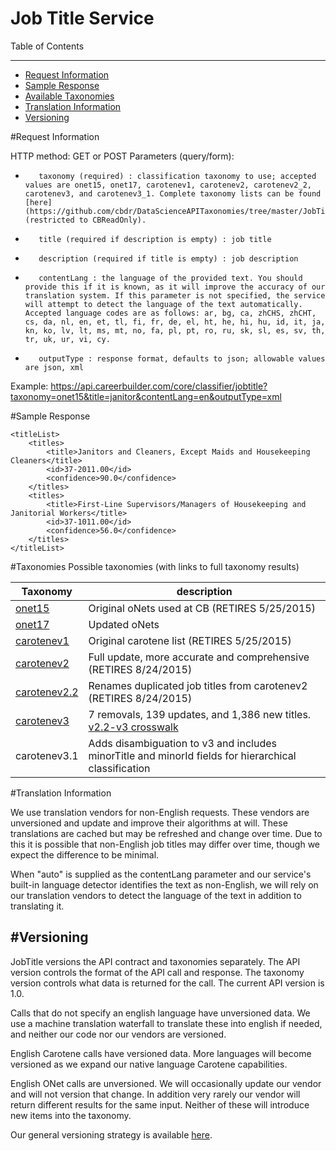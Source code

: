 Job Title Service
=============

Table of Contents
_________
- [Request Information](#request-information)
- [Sample Response](#sample-response)
- [Available Taxonomies](#taxonomies)
- [Translation Information](#translation-information)
- [Versioning](#versioning)



#Request Information


HTTP method: GET or POST
Parameters (query/form):
-        taxonomy (required) : classification taxonomy to use; accepted values are onet15, onet17, carotenev1, carotenev2, carotenev2_2, carotenev3, and carotenev3_1. Complete taxonomy lists can be found [here](https://github.com/cbdr/DataScienceAPITaxonomies/tree/master/JobTitle) (restricted to CBReadOnly).
-        title (required if description is empty) : job title
-        description (required if title is empty) : job description
-        contentLang : the language of the provided text. You should provide this if it is known, as it will improve the accuracy of our translation system. If this parameter is not specified, the service will attempt to detect the language of the text automatically. Accepted language codes are as follows: ar, bg, ca, zhCHS, zhCHT, cs, da, nl, en, et, tl, fi, fr, de, el, ht, he, hi, hu, id, it, ja, kn, ko, lv, lt, ms, mt, no, fa, pl, pt, ro, ru, sk, sl, es, sv, th, tr, uk, ur, vi, cy.
-        outputType : response format, defaults to json; allowable values are json, xml
 
Example: https://api.careerbuilder.com/core/classifier/jobtitle?taxonomy=onet15&title=janitor&contentLang=en&outputType=xml

#Sample Response


```
<titleList>
    <titles>
        <title>Janitors and Cleaners, Except Maids and Housekeeping Cleaners</title>
        <id>37-2011.00</id>
        <confidence>90.0</confidence>
    </titles>
    <titles>
        <title>First-Line Supervisors/Managers of Housekeeping and Janitorial Workers</title>
        <id>37-1011.00</id>
        <confidence>56.0</confidence>
    </titles>
</titleList>
```

#Taxonomies
Possible taxonomies (with links to full taxonomy results)

| Taxonomy | description |
|----------|--------------|
| [onet15](https://github.com/cbdr/DataScienceAPITaxonomies/blob/master/JobTitle/oNet15.md) | Original oNets used at CB (RETIRES 5/25/2015)|
| [onet17](https://github.com/cbdr/DataScienceAPITaxonomies/blob/master/JobTitle/oNet17.md) | Updated oNets |
| [carotenev1](https://github.com/cbdr/DataScienceAPITaxonomies/blob/master/JobTitle/CaroteneV1.md) | Original carotene list (RETIRES 5/25/2015)|
| [carotenev2](https://github.com/cbdr/DataScienceAPITaxonomies/blob/master/JobTitle/CaroteneV2.md) | Full update, more accurate and comprehensive (RETIRES 8/24/2015)|
| [carotenev2.2](https://github.com/cbdr/DataScienceAPITaxonomies/blob/master/JobTitle/CaroteneV2.2.md) | Renames duplicated job titles from carotenev2 (RETIRES 8/24/2015)|
| [carotenev3](https://github.com/cbdr/DataScienceAPITaxonomies/blob/master/JobTitle/CaroteneV3.md) | 7 removals, 139 updates, and 1,386 new titles.  [v2.2-v3 crosswalk](https://github.com/cbdr/DataScienceAPITaxonomies/blob/master/JobTitle/CaroteneV2_2ToV3CrossWalk.md)|
| carotenev3.1 | Adds disambiguation to v3 and includes minorTitle and minorId fields for hierarchical classification |

#Translation Information

We use translation vendors for non-English requests. These vendors are unversioned and update and improve their algorithms at will. These translations are cached but may be refreshed and change over time. Due to this it is possible that non-English job titles may differ over time, though we expect the difference to be minimal.

When "auto" is supplied as the contentLang parameter and our service's built-in language detector identifies the text as non-English, we will rely on our translation vendors to detect the language of the text in addition to translating it.

#Versioning
-----------
JobTitle versions the API contract and taxonomies separately.  The API version controls the format of the API call and response.  The taxonomy version controls what data is returned for the call.  The current API version is 1.0.

Calls that do not specify an english language have unversioned data.  We use a machine translation waterfall to translate these into english if needed, and neither our code nor our vendors are versioned.

English Carotene calls have versioned data.  More languages will become versioned as we expand our native language Carotene capabilities.

English ONet calls are unversioned.  We will occasionally update our vendor and will not version that change.  In addition very rarely our vendor will return different results for the same input.  Neither of these will introduce new items into the taxonomy.

Our general versioning strategy is available [here](/Versioning.md).

